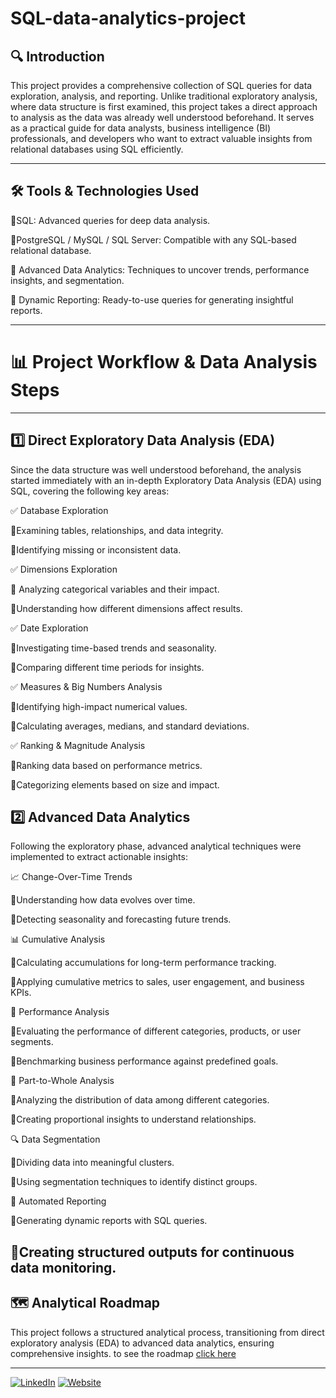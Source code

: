 # SQL-data-analytics-project

## 🔍 Introduction
This project provides a comprehensive collection of SQL queries for data exploration, analysis, and reporting. Unlike traditional exploratory analysis, where data structure is first examined, this project takes a direct approach to analysis as the data was already well understood beforehand.
It serves as a practical guide for data analysts, business intelligence (BI) professionals, and developers who want to extract valuable insights from relational databases using SQL efficiently.

---

## 🛠 Tools & Technologies Used
🔹SQL: Advanced queries for deep data analysis.

🔹PostgreSQL / MySQL / SQL Server: Compatible with any SQL-based relational database.

🔹 Advanced Data Analytics: Techniques to uncover trends, performance insights, and segmentation.

🔹 Dynamic Reporting: Ready-to-use queries for generating insightful reports.


---

# 📊 Project Workflow & Data Analysis Steps
---
## 1️⃣ Direct Exploratory Data Analysis (EDA)
Since the data structure was well understood beforehand, the analysis started immediately with an in-depth Exploratory Data Analysis (EDA) using SQL, covering the following key areas:

✅ Database Exploration

  🔹Examining tables, relationships, and data integrity.
  
  🔹Identifying missing or inconsistent data.

✅ Dimensions Exploration

  🔹 Analyzing categorical variables and their impact.
  
  🔹Understanding how different dimensions affect results.

✅ Date Exploration

  🔹Investigating time-based trends and seasonality.
  
  🔹Comparing different time periods for insights.

✅ Measures & Big Numbers Analysis

  🔹Identifying high-impact numerical values.
  
  🔹Calculating averages, medians, and standard deviations.

✅ Ranking & Magnitude Analysis

  🔹Ranking data based on performance metrics.
  
  🔹Categorizing elements based on size and impact.

## 2️⃣ Advanced Data Analytics
Following the exploratory phase, advanced analytical techniques were implemented to extract actionable insights:

📈 Change-Over-Time Trends

  🔹Understanding how data evolves over time.
  
  🔹Detecting seasonality and forecasting future trends.

📊 Cumulative Analysis

  🔹Calculating accumulations for long-term performance tracking.
  
  🔹Applying cumulative metrics to sales, user engagement, and business KPIs.

🚀 Performance Analysis

  🔹Evaluating the performance of different categories, products, or user segments.
  
  🔹Benchmarking business performance against predefined goals.

📌 Part-to-Whole Analysis

  🔹Analyzing the distribution of data among different categories.
  
  🔹Creating proportional insights to understand relationships.

🔍 Data Segmentation

  🔹Dividing data into meaningful clusters.
  
  🔹Using segmentation techniques to identify distinct groups.

📑 Automated Reporting

  🔹Generating dynamic reports with SQL queries.
  
  🔹Creating structured outputs for continuous data monitoring.
---
## 🗺 Analytical Roadmap
This project follows a structured analytical process, transitioning from direct exploratory analysis (EDA) to advanced data analytics, ensuring comprehensive insights.
to see the roadmap [click here](https://youtu.be/SSKVgrwhzus)

---






[![LinkedIn](https://img.shields.io/badge/LinkedIn-0077B5?style=for-the-badge&logo=linkedin&logoColor=white)](https://linkedin.com/in/baraa-khatib-salkini](https://www.linkedin.com/in/abdulrahman-mahamadien/))
[![Website](https://img.shields.io/badge/Website-000000?style=for-the-badge&logo=google-chrome&logoColor=white)]([https://www.datawithbaraa.com](https://abdulrahman-rayan.com/))
